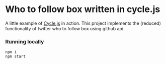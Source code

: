 # Who to follow box written in cycle.js

A little example of [Cycle.js](http://cycle.js.org/) in action.
This project implements the (reduced) functionality of twitter who to follow box
using github api.

### Running locally

```
npm i
npm start
```
